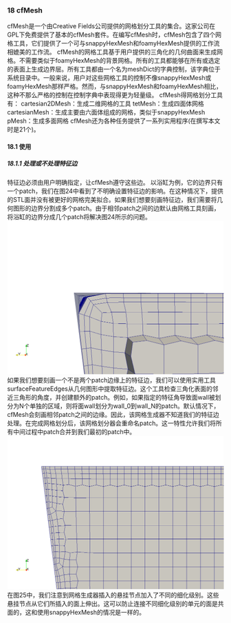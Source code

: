 ### 18 cfMesh
cfMesh是一个由Creative Fields公司提供的网格划分工具的集合。这家公司在GPL下免费提供了基本的cfMesh套件。在编写cfMesh时，cfMesh包含了四个网格工具，它们提供了一个可与snappyHexMesh和foamyHexMesh提供的工作流相媲美的工作流。
cfMesh的网格工具基于用户提供的三角化的几何曲面来生成网格。不需要类似于foamyHexMesh的背景网格。所有的工具都能够在所有或选定的表面上生成边界层。所有工具都由一个名为meshDict的字典控制，该字典位于系统目录中。一般来说，用户对这些网格工具的控制不像snappyHexMesh或foamyHexMesh那样严格。然而，与snappyHexMesh和foamyHexMesh相比，这种不那么严格的控制在控制字典中表现得更为轻量级。
cfMesh得网格划分工具有：
cartesian2DMesh：生成二维网格的工具
tetMesh：生成四面体网格
cartesianMesh：生成主要由六面体组成的网格，类似于snappyHexMesh
pMesh：生成多面网格
cfMesh还为各种任务提供了一系列实用程序(在撰写本文时是21个)。
#### 18.1 使用
##### 18.1.1 处理或不处理特征边
特征边必须由用户明确指定，让cfMesh遵守这些边。
以浴缸为例，它的边界只有一个patch，我们在图24中看到了不明确设置特征边的影响。在这种情况下，提供的STL面并没有被更好的网格完美拟合。如果我们想要刻画特征边，我们需要将几何图形的边界分割成多个patch。由于相邻patch之间的边默认由网格工具刻画，将浴缸的边界分成几个patch将解决图24所示的问题。
![图24：不提供特征边信息导致的特征边分辨率差。注意，整个几何图形只由一个patch围成](images/23.PNG)
如果我们想要刻画一个不是两个patch边缘上的特征边，我们可以使用实用工具surfaceFeatureEdges从几何图形中提取特征边。这个工具检查三角化表面的邻近三角形的角度，并创建额外的patch。例如，如果指定的特征角导致面wall被划分为N个单独的区域，则将面wall划分为wall_0到wall_N的patch。默认情况下，cfMesh会刻画相邻patch之间的边缘。因此，该网格生成器不知道我们的特征边处理。在完成网格划分后，该网格划分器会重命名patch。这一特性允许我们将所有中间过程中patch合并到我们最初的patch中。
![图25：刻画浴缸的特征边。在这种情况下，边界由两个patch组成:顶部表面和其余部分。](images/24.PNG)
在图25中，我们注意到网格生成器插入的悬挂节点加入了不同的细化级别。这些悬挂节点从它们所插入的面上伸出。这可以防止连接不同细化级别的单元的面是共面的，这和使用snappyHexMesh的情况是一样的。
